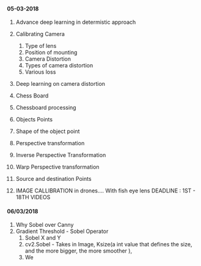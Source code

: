 #### 05-03-2018
1. Advance deep learning in determistic approach 
2. Calibrating Camera 
     1.  Type of lens
     2. Position of mounting 
     3. Camera Distortion 
     4. Types of camera distortion
     5. Various loss
3. Deep learning on camera distortion 
4. Chess Board 
5. Chessboard processing 
6. Objects Points 
7. Shape of the object point
8. Perspective transformation
9. Inverse Perspective Transformation 
10. Warp Perspective transformation 
11. Source and destination Points 
 
1. IMAGE CALLIBRATION in drones.... With fish eye lens
DEADLINE : 1ST - 18TH  VIDEOS 


#### 06/03/2018
1. Why Sobel over Canny
2. Gradient Threshold - Sobel Operator
     1. Sobel X and Y
     2. cv2.Sobel - Takes in Image, Ksize(a int value that defines the size, and the more bigger, the more smoother ), 
     3. We 
